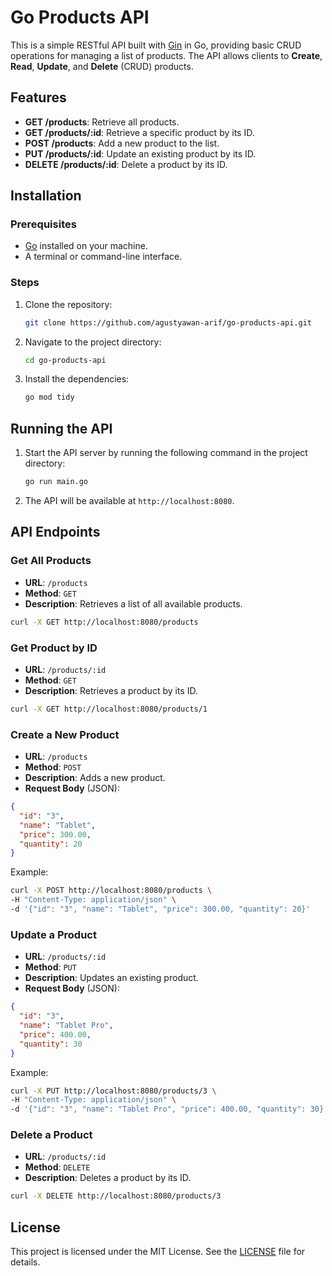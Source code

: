 # Go Products API

This is a simple RESTful API built with [Gin](https://github.com/gin-gonic/gin) in Go, providing basic CRUD operations for managing a list of products. The API allows clients to **Create**, **Read**, **Update**, and **Delete** (CRUD) products.

## Features

- **GET /products**: Retrieve all products.
- **GET /products/:id**: Retrieve a specific product by its ID.
- **POST /products**: Add a new product to the list.
- **PUT /products/:id**: Update an existing product by its ID.
- **DELETE /products/:id**: Delete a product by its ID.

## Installation

### Prerequisites

- [Go](https://golang.org/doc/install) installed on your machine.
- A terminal or command-line interface.

### Steps

1. Clone the repository:
   ```bash
   git clone https://github.com/agustyawan-arif/go-products-api.git
   ```
2. Navigate to the project directory:
   ```bash
   cd go-products-api
   ```
3. Install the dependencies:
   ```bash
   go mod tidy
   ```

## Running the API

1. Start the API server by running the following command in the project directory:
   ```bash
   go run main.go
   ```
2. The API will be available at `http://localhost:8080`.

## API Endpoints

### Get All Products

- **URL**: `/products`
- **Method**: `GET`
- **Description**: Retrieves a list of all available products.

```bash
curl -X GET http://localhost:8080/products
```

### Get Product by ID

- **URL**: `/products/:id`
- **Method**: `GET`
- **Description**: Retrieves a product by its ID.

```bash
curl -X GET http://localhost:8080/products/1
```

### Create a New Product

- **URL**: `/products`
- **Method**: `POST`
- **Description**: Adds a new product.
- **Request Body** (JSON):

```json
{
  "id": "3",
  "name": "Tablet",
  "price": 300.00,
  "quantity": 20
}
```

Example:

```bash
curl -X POST http://localhost:8080/products \
-H "Content-Type: application/json" \
-d '{"id": "3", "name": "Tablet", "price": 300.00, "quantity": 20}'
```

### Update a Product

- **URL**: `/products/:id`
- **Method**: `PUT`
- **Description**: Updates an existing product.
- **Request Body** (JSON):

```json
{
  "id": "3",
  "name": "Tablet Pro",
  "price": 400.00,
  "quantity": 30
}
```

Example:

```bash
curl -X PUT http://localhost:8080/products/3 \
-H "Content-Type: application/json" \
-d '{"id": "3", "name": "Tablet Pro", "price": 400.00, "quantity": 30}'
```

### Delete a Product

- **URL**: `/products/:id`
- **Method**: `DELETE`
- **Description**: Deletes a product by its ID.

```bash
curl -X DELETE http://localhost:8080/products/3
```

## License

This project is licensed under the MIT License. See the [LICENSE](LICENSE) file for details.
